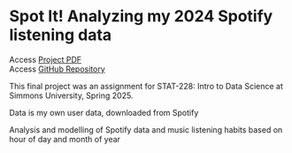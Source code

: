 # Spot It! Analyzing my 2024 Spotify listening data

Access [Project PDF](https://jennleishman.github.io/Final-project/finalProject.pdf)<br>
Access [GitHub Repository]()

This final project was an assignment for STAT-228: Intro to Data Science at Simmons University, Spring 2025. 

Data is my own user data, downloaded from Spotify

Analysis and modelling of Spotify data and music listening habits based on hour of day and month of year
